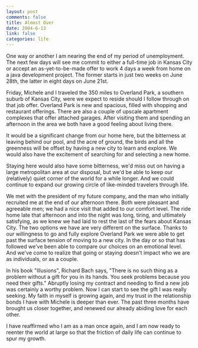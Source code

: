 ```yaml
--- 
layout: post
comments: false
title: Almost Over
date: 2004-6-13
link: false
categories: life
---
```

One way or another I am nearing the end of my period of unemployment. The next few days will see me commit to either a full-time job in Kansas City or accept an as-yet-to-be-made offer to work 4 days a week from home on a java development project. The former starts in just two weeks on June 28th, the latter in eight days on June 21st.

Friday, Michele and I traveled the 350 miles to Overland Park, a southern suburb of Kansas City, were we expect to reside should I follow through on that job offer. Overland Park is new and spacious, filled with shopping and restaurant offerings. There are also a couple of upscale apartment complexes that offer attached garages. After visiting them and spending an afternoon in the area we both have a good feeling about living there.

It would be a significant change from our home here, but the bitterness at leaving behind our pool, and the acre of ground, the birds and all the greenness  will be offset by having a new city to learn and explore.  We would also have the excitement of searching for and selecting a new home.

Staying here would also have some bitterness, we'd miss out on having a large metropolitan area at our disposal, but we'd be able to keep our (relatively) quiet corner of the world for a while longer. And we could continue to expand our growing circle of like-minded travelers through life.

We met with the president of my future company, and the man who initially recruited me at the end of our afternoon there. Both were pleasant and agreeable men; we had a nice visit that added to our comfort level. The ride home late that afternoon and into the night was long, tiring, and ultimately satisfying, as we knew we had laid to rest the last of the fears about Kansas City. The two options we have are very different on the surface. Thanks to our willingness to go and fully explore Overland Park we were able to get past the surface tension of moving to a new city. In the day or so that has followed we've been able to compare our choices on an emotional level. And we've come to realize that going or staying doesn't impact who we are as individuals, or as a couple.

In his book "Illusions", Richard Bach says, "There is no such thing as a problem without a gift for you in its hands. You seek problems because you need their gifts." Abruptly losing my contract and needing to find a new job was certainly a worthy problem. Now I can start to see the gift I was really seeking. My faith in myself is growing again, and my trust in the relationship bonds I have with Michele is deeper than ever. The past three months have brought us closer together, and renewed our already abiding love for each other.

I have reaffirmed who I am as a man once again, and I am now ready to reenter the world at large so that the friction of daily life can continue to spur my growth.
